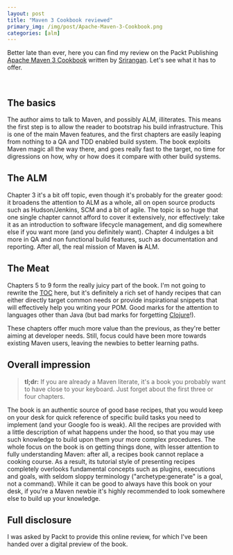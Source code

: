 ```yaml
---
layout: post
title: "Maven 3 Cookbook reviewed"
primary_img: /img/post/Apache-Maven-3-Cookbook.png
categories: [alm]
---
```


Better late than ever, here you can find my review on the Packt
Publishing [Apache Maven 3 Cookbook](http://www.google.nl/url?sa=t&rct=j&q=packt&source=web&cd=1&ved=0CCkQFjAA&url=http%3A%2F%2Fwww.packtpub.com%2F&ei=2VbCTq6qHsjs-gbEzZD_DQ&usg=AFQjCNE3QDtLQQneLEduZpKvWcyN8Bp3kg&sig2=AHMqZnDXQwCV5prbVMayGQ) written by [Srirangan](http://srirangan.net/). Let's see what it has to offer.

&nbsp;  

The basics
----------

The author aims to talk to Maven, and possibly <span title="Application Lifecycle Management">ALM</span>, illiterates. This means the first step is to allow the reader to bootstrap his build infrastructure. This is one of the main Maven features, and the first chapters are easily leaping from nothing to a QA and TDD enabled build system. The book exploits Maven magic all the way there, and goes really fast to the target, no time for digressions on how, why or how does it compare with other build systems.

The ALM
-------
Chapter 3 it's a bit off topic, even though it's probably for the greater good: it broadens the attention to ALM as a whole, all on open source products such as Hudson/Jenkins, SCM and a bit of agile. The topic is so huge that one single chapter cannot afford to cover it extensively, nor effectively: take it as an introduction to software lifecycle management, and dig somewhere else if you want more (and you definitely want). Chapter 4 indulges a bit more in QA and non functional build features, such as documentation and reporting. After all, the real mission of Maven <strong>is</strong> ALM.

The Meat
--------
Chapters 5 to 9 form the really juicy part of the book. I'm not going to rewrite the <a href="http://www.packtpub.com/toc/apache-maven-3-cookbook-table-contents">TOC</a> here, but it's definitely a rich set of handy recipes that can either directly target common needs or provide inspirational snippets that will effectively help you writing your POM. Good marks for the attention to languages other than Java (but bad marks for forgetting <a href="https://github.com/talios/clojure-maven-plugin">Clojure</a>!).

These chapters offer much more value than the previous, as they're better aiming at developer needs. Still, focus could have been more towards existing Maven users, leaving the newbies to better learning paths.

Overall impression
------------------

<blockquote><strong>tl;dr:</strong> If you are already a Maven literate, it's a book you probably want to have close to your keyboard. Just forget about the first three or four chapters.
</blockquote>


The book is an authentic source of good base recipes, that you would keep on your desk for quick reference of specific build tasks you need to implement (and your Google foo is weak). All the recipes are provided with a little description of what happens under the hood, so that you may use such knowledge to build upon them your more complex procedures. The whole focus on the book is on getting things done, with
lesser attention to fully understanding Maven: after all, a recipes book cannot replace a cooking course. As a result, its tutorial style of presenting recipes completely overlooks fundamental concepts such as plugins, executions and goals, with seldom sloppy terminology ("archetype:generate" is a goal, not a command). While it can be good to always have this book on your desk, if you're a Maven newbie it's highly recommended to look somewhere else to build up your knowledge.

Full disclosure
---------------
I was asked by Packt to provide this online review, for which I've been handed over a digital preview of the book.

